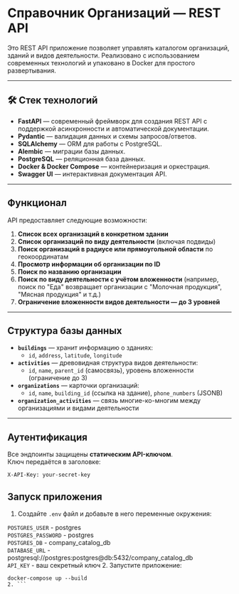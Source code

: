 # Справочник Организаций — REST API

Это REST API приложение позволяет управлять каталогом организаций, зданий и видов деятельности. Реализовано с использованием современных технологий и упаковано в Docker для простого развертывания.

---

## 🛠 Стек технологий

- **FastAPI** — современный фреймворк для создания REST API с поддержкой асинхронности и автоматической документации.
- **Pydantic** — валидация данных и схемы запросов/ответов.
- **SQLAlchemy** — ORM для работы с PostgreSQL.
- **Alembic** — миграции базы данных.
- **PostgreSQL** — реляционная база данных.
- **Docker & Docker Compose** — контейнеризация и оркестрация.
- **Swagger UI** — интерактивная документация API.

---

## Функционал

API предоставляет следующие возможности:

1. **Список всех организаций в конкретном здании**
2. **Список организаций по виду деятельности** (включая подвиды)
3. **Поиск организаций в радиусе или прямоугольной области** по геокоординатам
4. **Просмотр информации об организации по ID**
5. **Поиск по названию организации**
6. **Поиск по виду деятельности с учётом вложенности** (например, поиск по "Еда" возвращает организации с "Молочная продукция", "Мясная продукция" и т.д.)
7. **Ограничение вложенности видов деятельности — до 3 уровней**

---

## Структура базы данных

- **`buildings`** — хранит информацию о зданиях:
  - `id`, `address`, `latitude`, `longitude`
- **`activities`** — древовидная структура видов деятельности:
  - `id`, `name`, `parent_id` (самосвязь), уровень вложенности (ограничение до 3)
- **`organizations`** — карточки организаций:
  - `id`, `name`, `building_id` (ссылка на здание), `phone_numbers` (JSONB)
- **`organization_activities`** — связь многие-ко-многим между организациями и видами деятельности

---

## Аутентификация

Все эндпоинты защищены **статическим API-ключом**.  
Ключ передаётся в заголовке:
```http
X-API-Key: your-secret-key
```

## Запуск приложения

1. Создайте ```.env``` файл и добавьте в него переменные окружения:

```POSTGRES_USER``` - postgres  
```POSTGRES_PASSWORD```  - postgres  
```POSTGRES_DB``` - company_catalog_db  
```DATABASE_URL``` - postgresql://postgres:postgres@db:5432/company_catalog_db  
```API_KEY``` - ваш секретный ключ
2. Запустите приложение:
```
docker-compose up --build
2. ```

